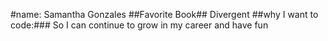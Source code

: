#name:
Samantha Gonzales
##Favorite Book##
Divergent
##why I want to code:###
So I can continue to grow in my career and have fun
